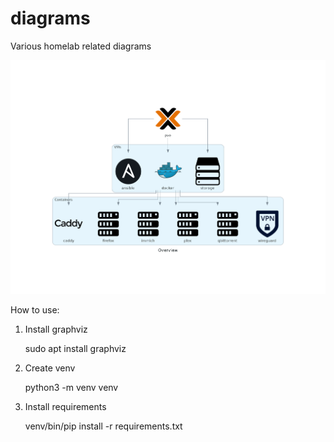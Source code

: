 # diagrams
Various homelab related diagrams

![overview](diagrams/overview.png)


How to use:

1. Install graphviz

    sudo apt install graphviz

2. Create venv

    python3 -m venv venv

3. Install requirements

    venv/bin/pip install -r requirements.txt